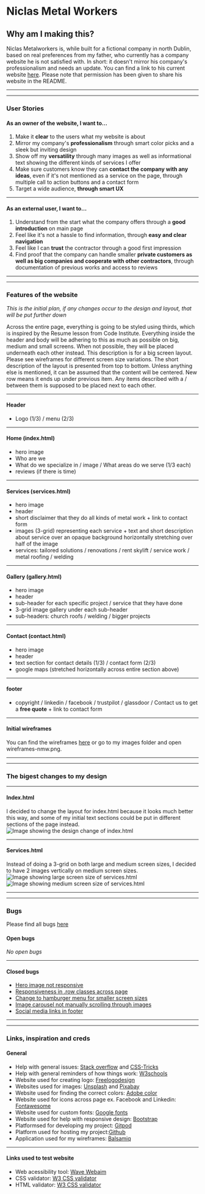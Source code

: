 # Niclas Metal Workers

## Why am I making this?

Niclas Metalworkers is, while built for a fictional company in north Dublin, based on real preferences from my father, who currently has a company website he is not satisfied with.
In short: it doesn't mirror his company's professionalism and needs an update. You can find a link to his current website [here](http://plat-niclas.com/).
Please note that permission has been given to share his website in the README.

<hr>
<hr>

### User Stories

#### As an owner of the website, I want to...

1. Make it **clear** to the users what my website is about
2. Mirror my company's **professionalism** through smart color picks and a sleek but inviting design 
3. Show off my **versatility** through many images as well as informational text showing the different kinds of services I offer
4. Make sure customers know they can **contact the company with any ideas**, even if it's not mentioned as a service on the page, through multiple call to action buttons and a contact form
5. Target a wide audience, **through smart UX**

<hr>

#### As an external user, I want to...

1. Understand from the start what the company offers through a **good introduction** on main page
2. Feel like it's not a hassle to find information, through **easy and clear navigation**
3. Feel like I can **trust** the contractor through a good first impression
4. Find proof that the company can handle smaller **private customers as well as big companies and cooperate with other contractors**, through documentation of previous works and access to reviews 

<hr>
<hr>

### Features of the website
*This is the initial plan, if any changes occur to the design and layout, that will be put further down*

Across the entire page, everything is going to be styled using thirds, which is inspired by the Resume lesson from Code Institute.
Everything inside the header and body will be adhering to this as much as possible on big, medium and small screens. 
When not possible, they will be placed underneath each other instead.
This description is for a big screen layout. Please see wireframes for different screen size variations.
The short description of the layout is presented from top to bottom. 
Unless anything else is mentioned, it can be assumed that the content will be centered.
New row means it ends up under previous item. Any items described with a / between them is supposed to be placed next to each other.

<hr>

#### Header 

* Logo (1/3) / menu (2/3)

<hr>

#### Home (index.html)

* hero image
* Who are we
* What do we specialize in / image / What areas do we serve (1/3 each) 
* reviews (if there is time)

<hr>

#### Services (services.html)

* hero image
* header
* short disclaimer that they do all kinds of metal work + link to contact form
* images (3-grid) representing each service + text and short description about service over an opaque background horizontally stretching over half of the image
* services: tailored solutions / renovations / rent skylift / service work / metal roofing / welding 

<hr>

#### Gallery (gallery.html) 

* hero image
* header
* sub-header for each specific project / service that they have done
* 3-grid image gallery under each sub-header
* sub-headers: church roofs / welding / bigger projects

<hr>

#### Contact (contact.html)

* hero image 
* header
* text section for contact details (1/3) / contact form (2/3)
* google maps (stretched horizontally across entire section above)

<hr>

#### footer 

* copyright / linkedin / facebook / trustpilot / glassdoor / Contact us to get a **free quote** + link to contact form

<hr>

#### Initial wireframes

You can find the wireframes [here](https://github.com/JuliaByl/ms1-niclas-metal-workers/blob/master/images/wireframes-nmw.png) or go to my images folder and open wireframes-nmw.png.

<hr>
<hr>

### The bigest changes to my design

<hr>

#### Index.html

I decided to change the layout for index.html because it looks much better this way, and some of my initial text sections could be put in different sections of the page instead.
![Image showing the design change of index.html](assets/images/README-img/index.html-change.png)

<hr>

#### Services.html

Instead of doing a 3-grid on both large and medium screen sizes, I decided to have 2 images vertically on medium screen sizes.
![Image showing large screen size of services.html](assets/images/README-img/services.html-change1.png)
![Image showing medium screen size of services.html](assets/images/README-img/services.html-change2.png)

<hr>
<hr>

### Bugs
Please find all bugs [here](https://github.com/JuliaByl/ms1-niclas-metal-workers/issues)

#### Open bugs
*No open bugs*


<hr>

#### Closed bugs

* [Hero image not responsive](https://github.com/JuliaByl/ms1-niclas-metal-workers/issues/3#issue-849861675)
* [Responsiveness in .row classes across page](https://github.com/JuliaByl/ms1-niclas-metal-workers/issues/4#issue-849863493)
* [Change to hamburger menu for smaller screen sizes](https://github.com/JuliaByl/ms1-niclas-metal-workers/issues/5#issue-849864242)
* [Image carousel not manually scrolling through images](https://github.com/JuliaByl/ms1-niclas-metal-workers/issues/6#issue-849866242)
* [Social media links in footer](https://github.com/JuliaByl/ms1-niclas-metal-workers/issues/2#issue-849860726)

<hr>
<hr>

### Links, inspiration and creds

#### General

* Help with general issues: [Stack overflow](https://stackoverflow.com/) and [CSS-Tricks](https://css-tricks.com/)
* Help with general reminders of how things work: [W3schools](https://www.w3schools.com/)
* Website used for creating logo: [Freelogodesign](https://www.freelogodesign.org/)
* Websites used for images: [Unsplash](https://unsplash.com/) and [Pixabay](https://pixabay.com/photos/search/welding/?orientation=vertical)
* Website used for finding the correct colors: [Adobe color](https://color.adobe.com/create/color-wheel)
* Website used for icons across page ex. Facebook and Linkedin: [Fontawesome](https://fontawesome.com/)
* Website used for custom fonts: [Google fonts](https://fonts.google.com/)
* Website used for help with responsive design: [Bootstrap](https://getbootstrap.com/)
* Platformsed for developing my project: [Gitpod](https://www.gitpod.io/)
* Platform used for hosting my project:[Github](https://github.com/)
* Application used for my wireframes: [Balsamiq](https://balsamiq.com/wireframes/)
<hr>

#### Links used to test website

* Web acessibility tool: [Wave Webaim](https://wave.webaim.org/)
* CSS validator: [W3 CSS validator](http://jigsaw.w3.org/css-validator/)
* HTML validator: [W3 CSS validator](https://validator.w3.org/)